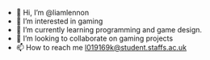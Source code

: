 - 👋 Hi, I’m @liamlennon
- 👀 I’m interested in gaming
- 🌱 I’m currently learning programming and game design.
- 💞️ I’m looking to collaborate on gaming projects
- 📫 How to reach me l019169k@student.staffs.ac.uk

<!---
liamlennon/liamlennon is a ✨ special ✨ repository because its `README.md` (this file) appears on your GitHub profile.
You can click the Preview link to take a look at your changes.
--->
